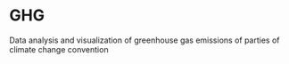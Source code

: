 # GHG
Data analysis and visualization of greenhouse gas emissions of parties of climate change convention
